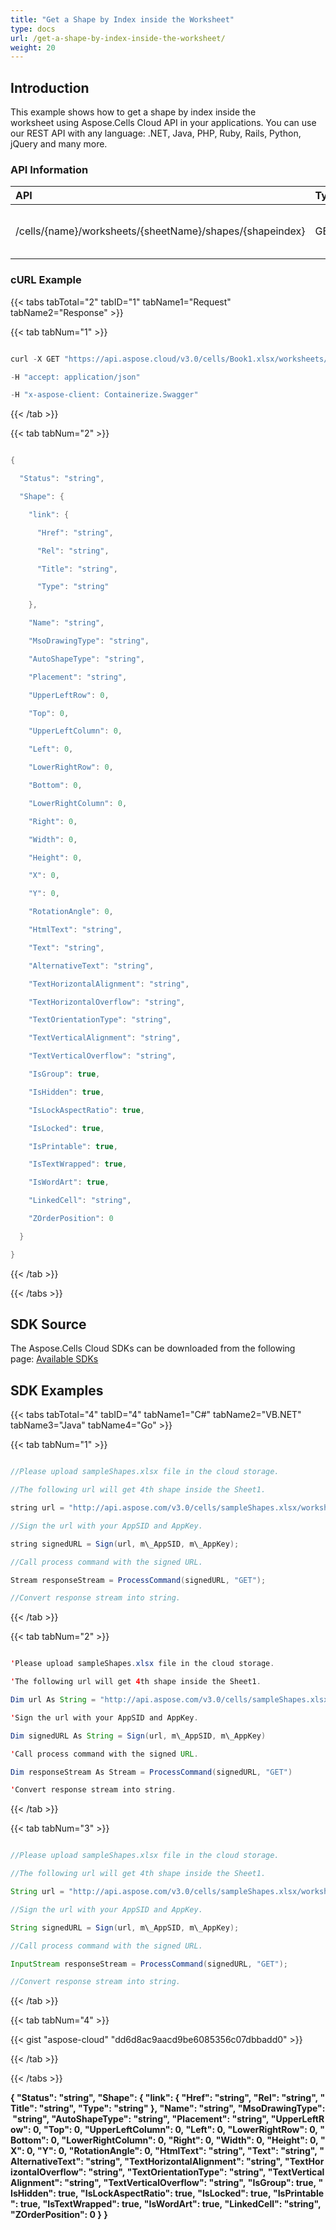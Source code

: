 ```yaml
---
title: "Get a Shape by Index inside the Worksheet"
type: docs
url: /get-a-shape-by-index-inside-the-worksheet/
weight: 20
---
```


## **Introduction**
This example shows how to get a shape by index inside the worksheet using Aspose.Cells Cloud API in your applications. You can use our REST API with any language: .NET, Java, PHP, Ruby, Rails, Python, jQuery and many more.
### **API Information**

|**API**|**Type**|**Description**|**Resource Link**|
| :- | :- | :- | :- |
|/cells/{name}/worksheets/{sheetName}/shapes/{shapeindex}|GET|Get a shape description in worksheet|[GetWorksheetShape](https://apireference.aspose.cloud/cells/#/Shapes/GetWorksheetShape)|
### **cURL Example**
{{< tabs tabTotal="2" tabID="1" tabName1="Request" tabName2="Response" >}}

{{< tab tabNum="1" >}}

```java

curl -X GET "https://api.aspose.cloud/v3.0/cells/Book1.xlsx/worksheets/Sheet1/shapes/0" 

-H "accept: application/json" 

-H "x-aspose-client: Containerize.Swagger"

```

{{< /tab >}}

{{< tab tabNum="2" >}}

```java

{

  "Status": "string",

  "Shape": {

    "link": {

      "Href": "string",

      "Rel": "string",

      "Title": "string",

      "Type": "string"

    },

    "Name": "string",

    "MsoDrawingType": "string",

    "AutoShapeType": "string",

    "Placement": "string",

    "UpperLeftRow": 0,

    "Top": 0,

    "UpperLeftColumn": 0,

    "Left": 0,

    "LowerRightRow": 0,

    "Bottom": 0,

    "LowerRightColumn": 0,

    "Right": 0,

    "Width": 0,

    "Height": 0,

    "X": 0,

    "Y": 0,

    "RotationAngle": 0,

    "HtmlText": "string",

    "Text": "string",

    "AlternativeText": "string",

    "TextHorizontalAlignment": "string",

    "TextHorizontalOverflow": "string",

    "TextOrientationType": "string",

    "TextVerticalAlignment": "string",

    "TextVerticalOverflow": "string",

    "IsGroup": true,

    "IsHidden": true,

    "IsLockAspectRatio": true,

    "IsLocked": true,

    "IsPrintable": true,

    "IsTextWrapped": true,

    "IsWordArt": true,

    "LinkedCell": "string",

    "ZOrderPosition": 0

  }

}

```

{{< /tab >}}

{{< /tabs >}}
## **SDK Source**
The Aspose.Cells Cloud SDKs can be downloaded from the following page: [Available SDKs](/available-sdks/)
## **SDK Examples**
{{< tabs tabTotal="4" tabID="4" tabName1="C#" tabName2="VB.NET" tabName3="Java" tabName4="Go" >}}

{{< tab tabNum="1" >}}

```java

//Please upload sampleShapes.xlsx file in the cloud storage.

//The following url will get 4th shape inside the Sheet1.

string url = "http://api.aspose.com/v3.0/cells/sampleShapes.xlsx/worksheets/Sheet1/shapes/3";

//Sign the url with your AppSID and AppKey.

string signedURL = Sign(url, m\_AppSID, m\_AppKey);

//Call process command with the signed URL.

Stream responseStream = ProcessCommand(signedURL, "GET");

//Convert response stream into string.

```

{{< /tab >}}

{{< tab tabNum="2" >}}

```java

'Please upload sampleShapes.xlsx file in the cloud storage.

'The following url will get 4th shape inside the Sheet1.

Dim url As String = "http://api.aspose.com/v3.0/cells/sampleShapes.xlsx/worksheets/Sheet1/shapes/3"

'Sign the url with your AppSID and AppKey.

Dim signedURL As String = Sign(url, m\_AppSID, m\_AppKey)

'Call process command with the signed URL.

Dim responseStream As Stream = ProcessCommand(signedURL, "GET")

'Convert response stream into string.

```

{{< /tab >}}

{{< tab tabNum="3" >}}

```java

//Please upload sampleShapes.xlsx file in the cloud storage.

//The following url will get 4th shape inside the Sheet1.

String url = "http://api.aspose.com/v3.0/cells/sampleShapes.xlsx/worksheets/Sheet1/shapes/3";

//Sign the url with your AppSID and AppKey.

String signedURL = Sign(url, m\_AppSID, m\_AppKey);

//Call process command with the signed URL.

InputStream responseStream = ProcessCommand(signedURL, "GET");

//Convert response stream into string.

```

{{< /tab >}}

{{< tab tabNum="4" >}}

{{< gist "aspose-cloud" "dd6d8ac9aacd9be6085356c07dbbadd0" >}}

{{< /tab >}}

{{< /tabs >}}



**{ "Status": "string", "Shape": { "link": { "Href": "string", "Rel": "string", "Title": "string", "Type": "string" }, "Name": "string", "MsoDrawingType": "string", "AutoShapeType": "string", "Placement": "string", "UpperLeftRow": 0, "Top": 0, "UpperLeftColumn": 0, "Left": 0, "LowerRightRow": 0, "Bottom": 0, "LowerRightColumn": 0, "Right": 0, "Width": 0, "Height": 0, "X": 0, "Y": 0, "RotationAngle": 0, "HtmlText": "string", "Text": "string", "AlternativeText": "string", "TextHorizontalAlignment": "string", "TextHorizontalOverflow": "string", "TextOrientationType": "string", "TextVerticalAlignment": "string", "TextVerticalOverflow": "string", "IsGroup": true, "IsHidden": true, "IsLockAspectRatio": true, "IsLocked": true, "IsPrintable": true, "IsTextWrapped": true, "IsWordArt": true, "LinkedCell": "string", "ZOrderPosition": 0 } }**
